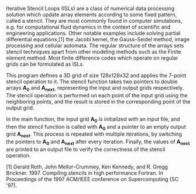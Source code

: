 Iterative Stencil Loops (ISLs) are a class of numerical data processing solution 
which update array elements according to some fixed pattern, called a stencil. 
They are most commonly found in computer simulations, e.g. for computational fluid dynamics in the context of scientific and engineering applications.
Other notable examples include solving partial differential equations,[1] the Jacobi kernel, the Gauss–Seidel method, image processing and cellular automata.
The regular structure of the arrays sets stencil techniques apart from other modeling methods such as the Finite element method.
Most finite difference codes which operate on regular grids can be formulated as ISLs.

This program defines a 3D grid of size 128x128x32 and applies the 7-point stencil operation to it.
The stencil function takes two pointers to double arrays **A<sub>0</sub>** and **A<sub>next</sub>**, representing the input and output grids respectively. 
The stencil operation is performed on each point of the input grid using the neighboring points, 
and the result is stored in the corresponding point of the output grid. 

In the main function, the input grid **A<sub>0</sub>** is initialized with an input file, 
and then the stencil function is called with **A<sub>0</sub>** and a pointer to an empty output grid **A<sub>next</sub>**. 
This process is repeated with multiple iterations, by switching the pointers to **A<sub>0</sub>** and **A<sub>next</sub>** after every iteration.
Finally, the values of **A<sub>next</sub>** are printed to an output file to verify the correctness of the stencil operation.

[1] Gerald Roth, John Mellor-Crummey, Ken Kennedy, and R. Gregg Brickner. 1997. Compiling stencils in high performance Fortran.
    In Proceedings of the 1997 ACM/IEEE conference on Supercomputing (SC '97).
